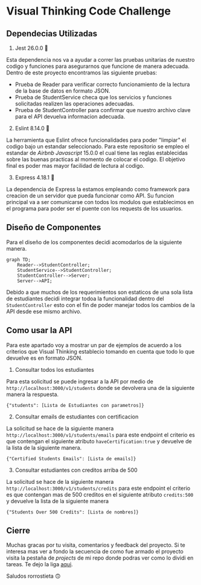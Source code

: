 # Visual Thinking Code Challenge
## Dependecias Utilizadas

1. Jest 26.0.0 🧪

Esta dependencia nos va a ayudar a correr las pruebas unitarias de nuestro codigo y funciones para asegurarnos que funcione de manera adecuada. Dentro de este proyecto encontramos las siguiente pruebas:

  - Prueba de Reader para verificar correcto funcionamiento de la lectura de la base de datos en formato JSON.
  - Prueba de StudentService checa que los servicios y funciones solicitadas realizen las operaciones adecuadas.
  - Prueba de StudentController para confirmar que nuestro archivo clave para el API devuelva informacion adecuada.

2. Eslint 8.14.0 🧹

La herramienta que Eslint ofrece funcionalidades para poder "limpiar" el codigo bajo un estandar seleccionado. Para este repositorio se empleo el estandar de *Airbnb Javascript* 15.0.0 el cual tiene las reglas establecidas sobre las buenas practicas al momento de colocar el codigo. El objetivo final es poder mas mayor facilidad de lectura al codigo.

3. Express 4.18.1 📨

La dependencia de Express la estamos empleando como framework para creacion de un servidor que pueda funcionar como API. Su funcion principal va a ser comunicarse con todos los modulos que establecimos en el programa para poder ser el puente con los requests de los usuarios.

## Diseño de Componentes

Para el diseño de los componentes decidi acomodarlos de la siguiente manera.

```mermaid
graph TD;
    Reader-->StudentController;
    StudentService-->StudentController;
    StudentController-->Server;
    Server-->API;
```
Debido a que muchos de los requerimientos son estaticos de una sola lista de estudiantes decidi integrar todoa la funcionalidad dentro del `StudentController` esto con el fin de poder manejar todos los cambios de la API desde ese mismo archivo.

## Como usar la API

Para este apartado voy a mostrar un par de ejemplos de acuerdo a los criterios que Visual Thinking establecio tomando en cuenta que todo lo que devuelve es en formato JSON.

1. Consultar todos los estudiantes

  Para esta solicitud se puede ingresar a la API por medio de `http://localhost:3000/v1/students` donde se devolvera una de la siguiente manera la respuesta.

  `{"students": [Lista de Estudiantes con parametros]}`

2. Consultar emails de estudiantes con certificacion

  La solicitud se hace de la siguiente manera `http://localhost:3000/v1/students/emails` para este endpoint el criterio es que contengan el siguiente atributo `haveCertification:true` y devuelve de la lista de la siguiente manera.

  `{"Certified Students Emails": [Lista de emails]}`

3. Consultar estudiantes con creditos arriba de 500

  La solicitud se hace de la siguiente manera `http://localhost:3000/v1/students/credits` para este endpoint el criterio es que contengan mas de 500 creditos en el siguiente atributo `credits:500` y devuelve la lista de la siguiente manera

  `{"Students Over 500 Credits": [Lista de nombres]}`

## Cierre

Muchas gracas por tu visita, comentarios y feedback del proyecto.
Si te interesa mas ver a fondo la secuencia de como fue armado el proyecto visita la pestaña de *projects* de mi repo donde podras ver como lo dividi en tareas.
Te dejo la liga [aqui](https://github.com/rorrostieta/vp_codechallenge/projects/1). 

Saludos
rorrostieta 🙃
